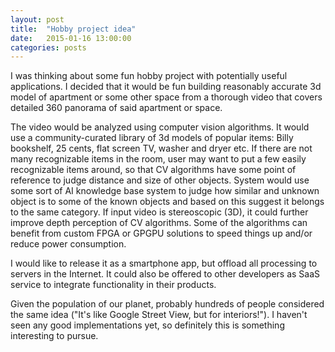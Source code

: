 ```yaml
---
layout: post
title:  "Hobby project idea"
date:   2015-01-16 13:00:00
categories: posts
---
```


I was thinking about some fun hobby project with potentially useful applications.
I decided that it would be fun building reasonably accurate 3d model of apartment or some other space from a thorough video that covers detailed 360 panorama of said apartment or space.

The video would be analyzed using computer vision algorithms.
It would use a community-curated library of 3d models of popular items: Billy bookshelf, 25 cents, flat screen TV, washer and dryer etc.
If there are not many recognizable items in the room, user may want to put a few easily recognizable items around, so that CV algorithms have some point of reference to judge distance and size of other objects.
System would use some sort of AI knowledge base system to judge how similar and unknown object is to some of the known objects and based on this suggest it belongs to the same category.
If input video is stereoscopic (3D), it could further improve depth perception of CV algorithms.
Some of the algorithms can benefit from custom FPGA or GPGPU solutions to speed things up and/or reduce power consumption.

I would like to release it as a smartphone app, but offload all processing to servers in the Internet.
It could also be offered to other developers as SaaS service to integrate functionality in their products.

Given the population of our planet, probably hundreds of people considered the same idea ("It's like Google Street View, but for interiors!").
I haven't seen any good implementations yet, so definitely this is something interesting to pursue.
